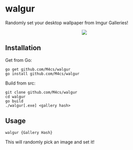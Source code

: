 # walgur
Randomly set your desktop wallpaper from Imgur Galleries!


<p align="center">
  <a href="" align="center"><img src="https://mbcdn.sfo2.digitaloceanspaces.com/walgur.gif"/></a>
</p>

## Installation

Get from Go:

```
go get github.com/M4cs/walgur
go install github.com/M4cs/walgur
```

Build from src:

```
git clone github.com/M4cs/walgur
cd walgur
go build
./walgur[.exe] <gallery hash>
```


## Usage

```
walgur {Gallery Hash}
```

This will randomly pick an image and set it!

